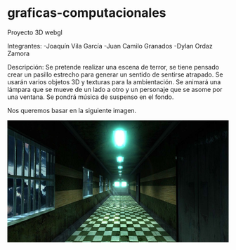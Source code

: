 # graficas-computacionales
Proyecto 3D webgl

Integrantes:
  -Joaquín Vila García
  -Juan Camilo Granados
  -Dylan Ordaz Zamora

Descripción:
Se pretende realizar una escena de terror, se tiene pensado crear un pasillo estrecho para generar un sentido de sentirse atrapado. Se usarán varios objetos 3D y texturas para la ambientación. Se animará una lámpara que se mueve de un lado a otro y un personaje que se asome por una ventana. Se pondrá música de suspenso en el fondo.

Nos queremos basar en la siguiente imagen.

![alt text](https://github.com/JoaquinVila13/graficas-computacionales/blob/4158f1a7db4e79fb7b43ac4895287981a6039cf5/imagenes/WhatsApp%20Image%202021-07-19%20at%2019.11.25.jpeg)
